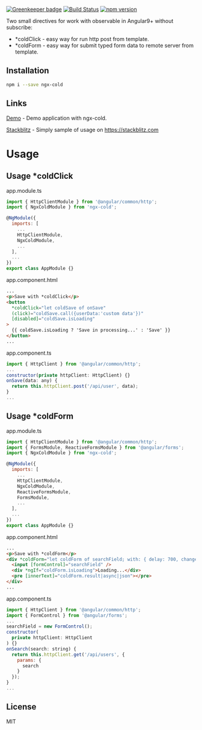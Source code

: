 [![Greenkeeper badge](https://badges.greenkeeper.io/EndyKaufman/ngx-cold.svg)](https://greenkeeper.io/)
[![Build Status](https://travis-ci.org/EndyKaufman/ngx-cold.svg?branch=master)](https://travis-ci.org/EndyKaufman/ngx-cold)
[![npm version](https://badge.fury.io/js/ngx-cold.svg)](https://badge.fury.io/js/ngx-cold)

Two small directives for work with observable in Angular9+ without subscribe:

- \*coldClick - easy way for run http post from template.
- \*coldForm - easy way for submit typed form data to remote server from template.

## Installation

```bash
npm i --save ngx-cold
```

## Links

[Demo](https://endykaufman.github.io/ngx-cold) - Demo application with ngx-cold.

[Stackblitz](https://stackblitz.com/edit/ngx-cold) - Simply sample of usage on https://stackblitz.com

# Usage

## Usage \*coldClick

app.module.ts

```js
import { HttpClientModule } from '@angular/common/http';
import { NgxColdModule } from 'ngx-cold';

@NgModule({
  imports: [
    ...
    HttpClientModule,
    NgxColdModule,
    ...
  ],
  ...
})
export class AppModule {}
```

app.component.html

```html
...
<p>Save with *coldClick</p>
<button
  *coldClick="let coldSave of onSave"
  (click)="coldSave.call({userData:'custom data'})"
  [disabled]="coldSave.isLoading"
>
  {{ coldSave.isLoading ? 'Save in processing...' : 'Save' }}
</button>
...
```

app.component.ts

```js
import { HttpClient } from '@angular/common/http';
...
constructor(private httpClient: HttpClient) {}
onSave(data: any) {
  return this.httpClient.post('/api/user', data);
}
...
```

## Usage \*coldForm

app.module.ts

```js
import { HttpClientModule } from '@angular/common/http';
import { FormsModule, ReactiveFormsModule } from '@angular/forms';
import { NgxColdModule } from 'ngx-cold';

@NgModule({
  imports: [
    ...
    HttpClientModule,
    NgxColdModule,
    ReactiveFormsModule,
    FormsModule,
    ...
  ],
  ...
})
export class AppModule {}
```

app.component.html

```html
...
<p>Save with *coldForm</p>
<div *coldForm="let coldForm of searchField; with: { delay: 700, change: onSearch, result: [] }">
  <input [formControl]="searchField" />
  <div *ngIf="coldForm.isLoading">Loading...</div>
  <pre [innerText]="coldForm.result|async|json"></pre>
</div>
...
```

app.component.ts

```js
import { HttpClient } from '@angular/common/http';
import { FormControl } from '@angular/forms';
...
searchField = new FormControl();
constructor(
  private httpClient: HttpClient
) {}
onSearch(search: string) {
  return this.httpClient.get('/api/users', {
    params: {
      search
    }
  });
}
...
```

## License

MIT
